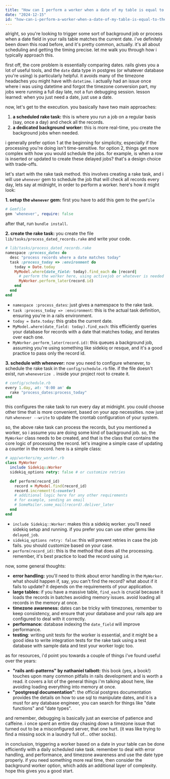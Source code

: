 ```yaml
---
title: "How can I perform a worker when a date of my table is equal to the current date - Ruby on Rails?"
date: "2024-12-15"
id: "how-can-i-perform-a-worker-when-a-date-of-my-table-is-equal-to-the-current-date---ruby-on-rails"
---
```


alright, so you're looking to trigger some sort of background job or process when a date field in your rails table matches the current date. i've definitely been down this road before, and it's pretty common, actually. it's all about scheduling and getting the timing precise. let me walk you through how i typically approach this.

first off, the core problem is essentially comparing dates. rails gives you a lot of useful tools, and the `date` data type in postgres (or whatever database you're using) is particularly helpful. it avoids many of the timezone headaches you might have with `datetime`. i actually had an issue once where i was using datetime and forgot the timezone conversion part, my jobs were running a full day late, not a fun debugging session. lesson learned: when you just need a date, just use a date.

now, let's get to the execution. you basically have two main approaches:

1.  **a scheduled rake task:** this is where you run a job on a regular basis (say, once a day) and check all the records.
2.  **a dedicated background worker:** this is more real-time, you create the background jobs when needed.

i generally prefer option 1 at the beginning for simplicity, especially if the processing you're doing isn't time-sensitive. for option 2, things get more complex with how you would schedule the jobs. for example, is when a row is inserted or updated to create these delayed jobs? that's a design choice with trade-offs.

let's start with the rake task method. this involves creating a rake task, and i will use `whenever` gem to schedule the job that will check all records every day, lets say at midnight, in order to perform a worker. here's how it might look:

**1. setup the `whenever` gem:** first you have to add this gem to the `gemfile`

```ruby
# Gemfile
gem 'whenever', require: false
```

after that, run `bundle install`.

**2. create the rake task:** you create the file `lib/tasks/process_dated_records.rake` and write your code.

```ruby
# lib/tasks/process_dated_records.rake
namespace :process_dates do
  desc "process records where a date matches today"
  task :process_today => :environment do
    today = Date.today
    MyModel.where(date_field: today).find_each do |record|
      # perform the worker here, using activejob or whatever is needed
      MyWorker.perform_later(record.id)
    end
  end
end
```

*   `namespace :process_dates`: just gives a namespace to the rake task.
*   `task :process_today => :environment`: this is the actual task definition, ensuring you're in a rails environment.
*   `today = Date.today`: this grabs the current date.
*   `MyModel.where(date_field: today).find_each`: this efficiently queries your database for records with a date that matches today, and iterates over each one.
*   `MyWorker.perform_later(record.id)`: this queues a background job, assuming you're using something like sidekiq or resque, and it's a good practice to pass only the record id.

**3. schedule with whenever:** now you need to configure whenever, to schedule the rake task in the `config/schedule.rb` file. if the file doesn't exist, run `wheneverize .` inside your project root to create it.

```ruby
# config/schedule.rb
every 1.day, at: '0:00 am' do
  rake "process_dates:process_today"
end
```

this configures the rake task to run every day at midnight. you could choose other time that is more convenient, based on your app necessities. now just run `whenever --write` to update the crontab configuration of your system.

so, the above rake task can process the records, but you mentioned a worker, so i assume you are doing some kind of background job. so, the `MyWorker` class needs to be created, and that is the class that contains the core logic of processing the record. let's imagine a simple case of updating a counter in the record. here is a simple class:

```ruby
# app/workers/my_worker.rb
class MyWorker
  include Sidekiq::Worker
  sidekiq_options retry: false # or customize retries

  def perform(record_id)
    record = MyModel.find(record_id)
    record.increment!(:counter)
    # additional logic here for any other requirements
    # for example, sending an email
    # SomeMailer.some_mail(record).deliver_later
  end
end
```

*   `include Sidekiq::Worker`: makes this a sidekiq worker. you'll need sidekiq setup and running. if you prefer you can use other gems like `delayed_job`.
*   `sidekiq_options retry: false`: this will prevent retries in case the job fails. you should customize based on your case.
*   `perform(record_id)`: this is the method that does all the processing. remember, it's best practice to load the record using `id`.

now, some general thoughts:

*   **error handling:** you'll need to think about error handling in the `MyWorker`. what should happen if, say, you can't find the record? what about if it fails to update? it depends on the requirements of your application.
*   **large tables:** if you have a massive table, `find_each` is crucial because it loads the records in batches avoiding memory issues. avoid loading all records in the memory at once.
*   **timezone awareness:** dates can be tricky with timezones, remember to keep consistency, and ensure that your database and your rails app are configured to deal with it correctly.
*   **performance:**  database indexing the `date_field` will improve performance.
*   **testing**: writing unit tests for the worker is essential, and it might be a good idea to write integration tests for the rake task using a test database with sample data and test your worker logic too.

as for resources, i'd point you towards a couple of things i've found useful over the years:

*   **"rails anti-patterns" by nathaniel talbott:** this book (yes, a book!) touches upon many common pitfalls in rails development and is worth a read. it covers a lot of the general things i'm talking about here, like avoiding loading everything into memory at once.
*   **"postgresql documentation"**: the official postgres documentation provides the details on how to use sql to manipulate dates, and it is a must for any database engineer, you can search for things like "date functions" and "date types".

and remember, debugging is basically just an exercise of patience and caffeine. i once spent an entire day chasing down a timezone issue that turned out to be a misconfigured server, that one hurt. (it was like trying to find a missing sock in a laundry full of... other socks).

in conclusion, triggering a worker based on a date in your table can be done efficiently with a daily scheduled rake task. remember to deal with error handling, and performance, and timezone awareness and use the date type properly. if you need something more real time, then consider the background worker option, which adds an additional layer of complexity. hope this gives you a good start.
